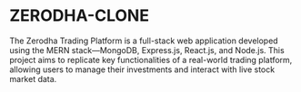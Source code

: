 # ZERODHA-CLONE
The Zerodha Trading Platform is a full-stack web application developed using the MERN stack—MongoDB, Express.js, React.js, and Node.js. This project aims to replicate key functionalities of a real-world trading platform, allowing users to manage their investments and interact with live stock market data.
